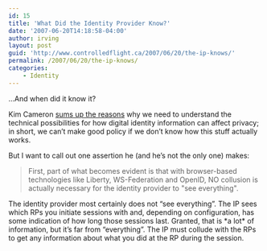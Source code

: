 ```yaml
---
id: 15
title: 'What Did the Identity Provider Know?'
date: '2007-06-20T14:18:58-04:00'
author: irving
layout: post
guid: 'http://www.controlledflight.ca/2007/06/20/the-ip-knows/'
permalink: /2007/06/20/the-ip-knows/
categories:
    - Identity
---
```


…And when did it know it?

Kim Cameron [sums up the reasons](http://www.identityblog.com/?p=811) why we need to understand the technical possibilities for how digital identity information can affect privacy; in short, we can’t make good policy if we don’t know how this stuff actually works.

But I want to call out one assertion he (and he’s not the only one) makes:

> First, part of what becomes evident is that with browser-based technologies like Liberty, WS-Federation and OpenID, NO collusion is actually necessary for the identity provider to "see everything".

The identity provider most certainly does not “see everything”. The IP sees which RPs you initiate sessions with and, depending on configuration, has some indication of how long those sessions last. Granted, that is \*a lot\* of information, but it’s far from “everything”. The IP must collude with the RPs to get any information about what you did at the RP during the session.
